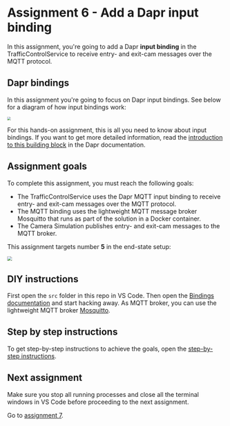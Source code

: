 # Assignment 6 - Add a Dapr input binding

In this assignment, you're going to add a Dapr **input binding** in the TrafficControlService to receive entry- and exit-cam messages over the MQTT protocol.

## Dapr bindings

In this assignment you're going to focus on Dapr input bindings. See below for a diagram of how input bindings work:

<img src="img/input-binding.png" style="zoom: 50%;" />

For this hands-on assignment, this is all you need to know about input bindings. If you want to get more detailed information, read the [introduction to this building block](https://docs.dapr.io/developing-applications/building-blocks/bindings/) in the Dapr documentation.

## Assignment goals

To complete this assignment, you must reach the following goals:

- The TrafficControlService uses the Dapr MQTT input binding to receive entry- and exit-cam messages over the MQTT protocol.
- The MQTT binding uses the lightweight MQTT message broker Mosquitto that runs as part of the solution in a Docker container.
- The Camera Simulation publishes entry- and exit-cam messages to the MQTT broker.

This assignment targets number **5** in the end-state setup:

<img src="../img/dapr-setup.png" style="zoom: 67%;" />

## DIY instructions

First open the `src` folder in this repo in VS Code. Then open the [Bindings documentation](https://docs.dapr.io/developing-applications/building-blocks/bindings/) and start hacking away. As MQTT broker, you can use the lightweight MQTT broker [Mosquitto](https://mosquitto.org/).

## Step by step instructions

To get step-by-step instructions to achieve the goals, open the [step-by-step instructions](step-by-step.md).

## Next assignment

Make sure you stop all running processes and close all the terminal windows in VS Code before proceeding to the next assignment.

Go to [assignment 7](../Assignment07/README.md).
